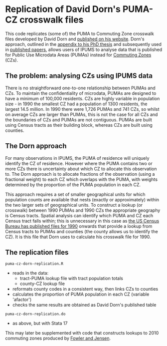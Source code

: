 # Replication of David Dorn's PUMA-CZ crosswalk files 

This code replicates (some of) the PUMA to Commuting Zone crosswalk files developed by David Dorn and [published on his website](http://ddorn.net/data.htm#Local%20Labor%20Market%20Geography).  Dorn's approach, outlined in the [appendix to his PhD thesis](http://ddorn.net/data/Dorn_Thesis_Appendix.pdf) and subsequently used in [published papers](https://www.aeaweb.org/articles?id=10.1257/aer.103.6.2121), allows users of IPUMS to analyse data that is published for Public Use Microdata Areas (PUMAs) instead for [Commuting Zones](https://www.ers.usda.gov/data-products/commuting-zones-and-labor-market-areas/) (CZs).  

## The problem: analysing CZs using IPUMS data

There is no straightforward one-to-one relationship between PUMAs and CZs.  To maintain the confidentiality of microdata, PUMAs are designed to have a minimum of 100,000 residents.  CZs are highly variable in population size - in 1990 the smallest CZ had a population of 1300 residents, the largest 14.5 million.  In 1990 there were 1,726 PUMAs and 741 CZs, so whilst on average CZs are larger than PUMAs, this is not the case for all CZs and the boundaries of CZs and PUMAs are not contiguous.  PUMAs are built using Census tracts as their building block, whereas CZs are built using counties.  

## The Dorn approach

For many observations in IPUMS, the PUMA of residence will uniquely identify the CZ of residence.  However where the PUMA contains two or more CZs there is uncertainty about which CZ to allocate this observation to.  The Dorn approach is to allocate fractions of the observation (using a fractional weight) to each CZ which overlaps with the PUMA, with weights determined by the proportion of the PUMA population in each CZ.

This approach requires a set of smaller geographical units for which population counts are available that nests (exactly or approximately) within the two larger sets of geographical units.  To construct a lookup (or crosswalk) between 1990 PUMAs and 1990 CZs the appropriate geography is Census tracts.  Spatial analysis can identify which PUMA and CZ each Census tract falls within; this is unnecessary in this case as [the US Census Bureau has published files for 1990](https://usa.ipums.org/usa/volii/puma.shtml) onwards that provide a lookup from Census tracts to PUMAs and counties (the county allows us to identify the CZ).  It is this file that Dorn uses to calculate his crosswalk file for 1990.  

## The replication files

`puma-cz-dorn-replication.R`

- reads in the data: 
  - tract-PUMA lookup file with tract population totals
  - county-CZ lookup file
- reformats county codes in a consistent way, then links CZs to counties
- calculates the proportion of PUMA population in each CZ (variable 'afactor')
- checks the same results are obtained as David Dorn's published table

`puma-cz-dorn-replication.do`

- as above, but with Stata 17

This may later be supplemented with code that constructs lookups to 2010 commuting zones produced by [Fowler and Jensen](https://sites.psu.edu/psucz/data/).  
